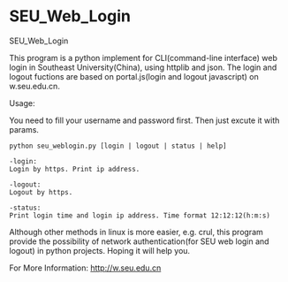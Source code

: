 SEU_Web_Login
=============

SEU_Web_Login

This program is a python implement for CLI(command-line interface) web login in Southeast University(China), using httplib and json. The login and logout fuctions are based on portal.js(login and logout javascript) on w.seu.edu.cn.  

Usage:
	
You need to fill your username and password first. Then just excute it with params.

	python seu_weblogin.py [login | logout | status | help]

	-login:
	Login by https. Print ip address.
	
	-logout:
	Logout by https.

	-status:
	Print login time and login ip address. Time format 12:12:12(h:m:s)

Although other methods in linux is more easier, e.g. crul, this program provide the possibility of network authentication(for SEU web login and logout) in python projects. Hoping it will help you.  

For More Information:
http://w.seu.edu.cn


